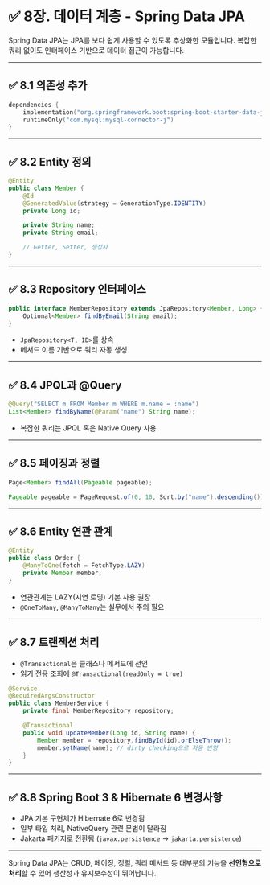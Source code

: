 # ✅ 8장. 데이터 계층 - Spring Data JPA

Spring Data JPA는 JPA를 보다 쉽게 사용할 수 있도록 추상화한 모듈입니다. 복잡한 쿼리 없이도 인터페이스 기반으로 데이터 접근이 가능합니다.

---

## ✅ 8.1 의존성 추가

```kotlin
dependencies {
    implementation("org.springframework.boot:spring-boot-starter-data-jpa")
    runtimeOnly("com.mysql:mysql-connector-j")
}
```

---

## ✅ 8.2 Entity 정의

```java
@Entity
public class Member {
    @Id
    @GeneratedValue(strategy = GenerationType.IDENTITY)
    private Long id;

    private String name;
    private String email;

    // Getter, Setter, 생성자
}
```

---

## ✅ 8.3 Repository 인터페이스

```java
public interface MemberRepository extends JpaRepository<Member, Long> {
    Optional<Member> findByEmail(String email);
}
```

- `JpaRepository<T, ID>`를 상속
- 메서드 이름 기반으로 쿼리 자동 생성

---

## ✅ 8.4 JPQL과 @Query

```java
@Query("SELECT m FROM Member m WHERE m.name = :name")
List<Member> findByName(@Param("name") String name);
```

- 복잡한 쿼리는 JPQL 혹은 Native Query 사용

---

## ✅ 8.5 페이징과 정렬

```java
Page<Member> findAll(Pageable pageable);

Pageable pageable = PageRequest.of(0, 10, Sort.by("name").descending());
```

---

## ✅ 8.6 Entity 연관 관계

```java
@Entity
public class Order {
    @ManyToOne(fetch = FetchType.LAZY)
    private Member member;
}
```

- 연관관계는 LAZY(지연 로딩) 기본 사용 권장
- `@OneToMany`, `@ManyToMany`는 실무에서 주의 필요

---

## ✅ 8.7 트랜잭션 처리

- `@Transactional`은 클래스나 메서드에 선언
- 읽기 전용 조회에 `@Transactional(readOnly = true)`

```java
@Service
@RequiredArgsConstructor
public class MemberService {
    private final MemberRepository repository;

    @Transactional
    public void updateMember(Long id, String name) {
        Member member = repository.findById(id).orElseThrow();
        member.setName(name); // dirty checking으로 자동 반영
    }
}
```

---

## ✅ 8.8 Spring Boot 3 & Hibernate 6 변경사항

- JPA 기본 구현체가 Hibernate 6로 변경됨
- 일부 타입 처리, NativeQuery 관련 문법이 달라짐
- Jakarta 패키지로 전환됨 (`javax.persistence` → `jakarta.persistence`)

---

Spring Data JPA는 CRUD, 페이징, 정렬, 쿼리 메서드 등 대부분의 기능을 **선언형으로 처리**할 수 있어 생산성과 유지보수성이 뛰어납니다.